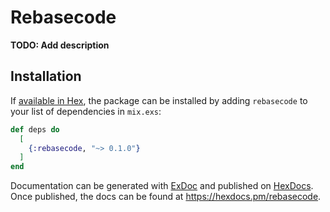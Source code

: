 # Rebasecode

**TODO: Add description**

## Installation

If [available in Hex](https://hex.pm/docs/publish), the package can be installed
by adding `rebasecode` to your list of dependencies in `mix.exs`:

```elixir
def deps do
  [
    {:rebasecode, "~> 0.1.0"}
  ]
end
```

Documentation can be generated with [ExDoc](https://github.com/elixir-lang/ex_doc)
and published on [HexDocs](https://hexdocs.pm). Once published, the docs can
be found at <https://hexdocs.pm/rebasecode>.

